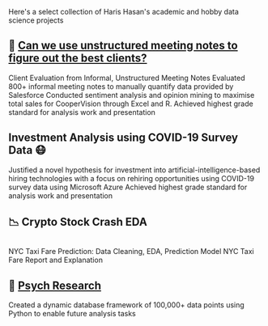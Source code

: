 Here's a select collection of Haris Hasan's academic and hobby data science projects

## 📔 [Can we use unstructured meeting notes to figure out the best clients?](https://github.com/harishasan001/data-sci-portfolio/blob/main/Meeting%20Notes%20Project%20_%20Haris%20Hasan.pdf) 
Client Evaluation from Informal, Unstructured Meeting Notes
Evaluated 800+ informal meeting notes to manually quantify data provided by Salesforce
Conducted sentiment analysis and opinion mining to maximise total sales for CooperVision through Excel and R.
Achieved highest grade standard for analysis work and presentation

##  Investment Analysis using COVID-19 Survey Data 😷
Justified a novel hypothesis for investment into artificial-intelligence-based hiring technologies with a focus on rehiring opportunities using COVID-19 survey data using Microsoft Azure 
Achieved highest grade standard for analysis work and presentation

## 📉 Crypto Stock Crash EDA 

##
NYC Taxi Fare Prediction: Data Cleaning, EDA, Prediction Model
NYC Taxi Fare Report and Explanation

## 🧠 [Psych Research](https://github.com/harishasan001/data-sci-portfolio/blob/main/Psych%20Research%20.ipynb) 

Created a dynamic database framework of 100,000+ data points using Python to enable future analysis tasks

